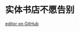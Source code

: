 # 实体书店不愿告别

<div class="flourish-embed" data-src="story/150902"></div><script src="https://public.flourish.studio/resources/embed.js"></script>

<div class="flourish-embed" data-src="visualisation/1112830"></div><script src="https://public.flourish.studio/resources/embed.js"></script>             

<div class="flourish-embed" data-src="visualisation/1115352"></div><script src="https://public.flourish.studio/resources/embed.js"></script>       

 [editor on GitHub](https://github.com/PeiyiGuan03/-/edit/master/README.md)             
 <div class="flourish-embed" data-src="visualisation/1121437"></div><script src="https://public.flourish.studio/resources/embed.js"></script>

